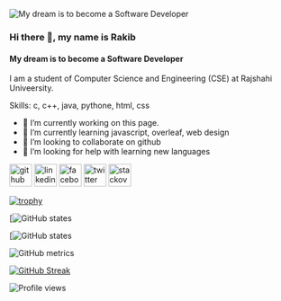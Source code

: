 ![My dream is to become a Software Developer](https://arturssmirnovs.github.io/github-profile-readme-generator/images/banner.png)
### Hi there 👋, my name is Rakib
#### My dream is to become a Software Developer

I am a student of Computer Science and Engineering (CSE) at Rajshahi Univeersity.

Skills: c, c++, java, pythone, html, css

- 🔭 I’m currently working on this page. 
- 🌱 I’m currently learning javascript, overleaf, web design 
- 👯 I’m looking to collaborate on github 
- 🤔 I’m looking for help with learning new languages 


[<img src='https://cdn.jsdelivr.net/npm/simple-icons@3.0.1/icons/github.svg' alt='github' height='40'>](https://github.com/rakib3903)  [<img src='https://cdn.jsdelivr.net/npm/simple-icons@3.0.1/icons/linkedin.svg' alt='linkedin' height='40'>](https://www.linkedin.com/in/https://www.linkedin.com/in/md-rakib-hossain-b0772825b/)  [<img src='https://cdn.jsdelivr.net/npm/simple-icons@3.0.1/icons/facebook.svg' alt='facebook' height='40'>](https://www.facebook.com/rakib3903)  [<img src='https://cdn.jsdelivr.net/npm/simple-icons@3.0.1/icons/twitter.svg' alt='twitter' height='40'>](https://twitter.com/rakib3903)  [<img src='https://cdn.jsdelivr.net/npm/simple-icons@3.0.1/icons/stackoverflow.svg' alt='stackoverflow' height='40'>](https://stackoverflow.com/users/https://stackoverflow.com/users/20051416/md-rakib-hossain)  

[![trophy](https://github-profile-trophy.vercel.app/?username=rakib3903)](https://github.com/ryo-ma/github-profile-trophy)

[![GitHub states](https://github.com/anuraghazra/github-readme-stats)

[![GitHub states](https://github-readme-streak-stats.herokuapp.com/?user=rakib3903)
  
![GitHub metrics](https://metrics.lecoq.io/rakib3903)

[![GitHub Streak](http://github-readme-streak-stats.herokuapp.com?user=rakib3903&theme=dark&background=000000)](https://git.io/streak-stats) 

![Profile views](https://gpvc.arturio.dev/rakib3903)  

